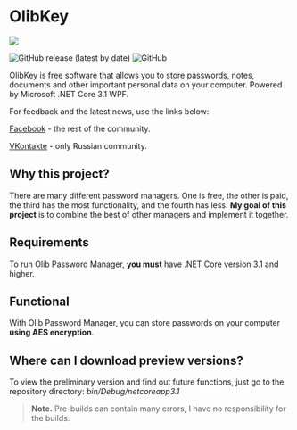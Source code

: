 # OlibKey
![](https://github.com/MagnificentEagle/OlibPasswordManager/blob/master/forRepository/Logo.png)

![GitHub release (latest by date)](https://img.shields.io/github/v/release/MagnificentEagle/OlibPasswordManager) ![GitHub](https://img.shields.io/github/license/MagnificentEagle/OlibPasswordManager)

OlibKey is free software that allows you to store passwords, notes, documents and other important personal data on your computer. Powered by Microsoft .NET Core 3.1 WPF.

For feedback and the latest news, use the links below:

[Facebook](https://www.facebook.com/olibpasswordmanager/?ref=aymt_homepage_panel&eid=ARAA4Mn8v3ZSafKTICcoEgyj6FJ8K-uk8ZuGpGJKJFaayB8eXGf4IHUWrmIMkLhctf9m2oBQFtj7_vKm) - the rest of the community.

[VKontakte](https://www.facebook.com/olibpasswordmanager/?ref=aymt_homepage_panel&eid=ARAA4Mn8v3ZSafKTICcoEgyj6FJ8K-uk8ZuGpGJKJFaayB8eXGf4IHUWrmIMkLhctf9m2oBQFtj7_vKm) - only Russian community.

## Why this project?
There are many different password managers. One is free, the other is paid, the third has the most functionality, and the fourth has less. **My goal of this project** is to combine the best of other managers and implement it together.

## Requirements
To run Olib Password Manager, **you must** have .NET Core version 3.1 and higher.

## Functional
With Olib Password Manager, you can store passwords on your computer **using AES encryption**.

## Where can I download preview versions?
To view the preliminary version and find out future functions, just go to the repository directory: _bin/Debug/netcoreapp3.1_
> **Note.** Pre-builds can contain many errors, I have no responsibility for the builds.
